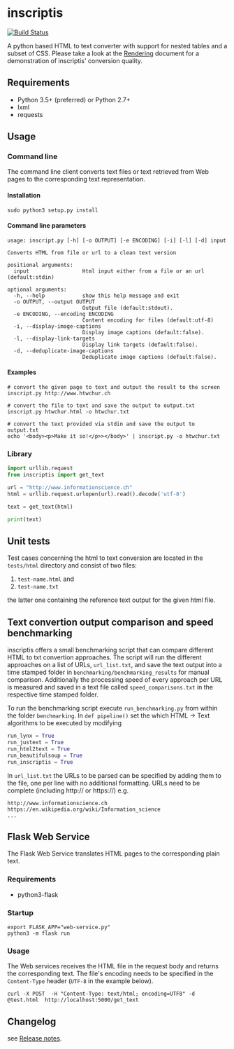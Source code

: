 # inscriptis

[![Build Status](https://www.travis-ci.org/weblyzard/inscriptis.png?branch=master)](https://www.travis-ci.org/weblyzard/inscriptis)

A python based HTML to text converter with support for nested tables and a subset of CSS.
Please take a look at the [Rendering](https://github.com/weblyzard/inscriptis/blob/master/RENDERING.md) document for a demonstration of inscriptis' conversion quality.

## Requirements
* Python 3.5+ (preferred) or Python 2.7+
* lxml
* requests

## Usage

### Command line
The command line client converts text files or text retrieved from Web pages to the
corresponding text representation.

#### Installation

``` {.sourceCode .bash}
sudo python3 setup.py install
``` 

#### Command line parameters

``` {.sourceCode .bash}
usage: inscript.py [-h] [-o OUTPUT] [-e ENCODING] [-i] [-l] [-d] input

Converts HTML from file or url to a clean text version

positional arguments:
  input                 Html input either from a file or an url (default:stdin)

optional arguments:
  -h, --help            show this help message and exit
  -o OUTPUT, --output OUTPUT
                        Output file (default:stdout).
  -e ENCODING, --encoding ENCODING
                        Content encoding for files (default:utf-8)
  -i, --display-image-captions
                        Display image captions (default:false).
  -l, --display-link-targets
                        Display link targets (default:false).
  -d, --deduplicate-image-captions
                        Deduplicate image captions (default:false).
```

#### Examples

```
# convert the given page to text and output the result to the screen
inscript.py http://www.htwchur.ch

# convert the file to text and save the output to output.txt
inscript.py htwchur.html -o htwchur.txt

# convert the text provided via stdin and save the output to output.txt
echo '<body><p>Make it so!</p>></body>' | inscript.py -o htwchur.txt 
```


### Library

```python
import urllib.request
from inscriptis import get_text

url = "http://www.informationscience.ch"
html = urllib.request.urlopen(url).read().decode('utf-8')

text = get_text(html)

print(text)
```

## Unit tests

Test cases concerning the html to text conversion are located in the `tests/html` directory and consist of two files:

 1. `test-name.html` and
 2. `test-name.txt`

the latter one containing the reference text output for the given html file.

## Text convertion output comparison and speed benchmarking
inscriptis offers a small benchmarking script that can compare different HTML to txt convertion approaches.
The script will run the different approaches on a list of URLs, ```url_list.txt```, and save the text output into a time stamped folder in ```benchmarking/benchmarking_results``` for manual comparison.
Additionally the processing speed of every approach per URL is measured and saved in a text file called ```speed_comparisons.txt``` in the respective time stamped folder.

To run the benchmarking script execute ```run_benchmarking.py``` from within the folder ```benchmarking```.
In ```def pipeline()``` set the which HTML -> Text algorithms to be executed by modifying
```python
run_lynx = True
run_justext = True
run_html2text = True
run_beautifulsoup = True
run_inscriptis = True
```

In ```url_list.txt``` the URLs to be parsed can be specified by adding them to the file, one per line with no additional formatting. URLs need to be complete (including http:// or https://)
e.g.
```
http://www.informationscience.ch
https://en.wikipedia.org/wiki/Information_science
...
```

## Flask Web Service

The Flask Web Service translates HTML pages to the corresponding plain text. 

### Requirements

* python3-flask

### Startup

``` {.sourceCode .bash}
export FLASK_APP="web-service.py"
python3 -m flask run
```

### Usage
The Web services receives the HTML file in the request body and returns the corresponding text. The file's encoding needs to be specified 
in the `Content-Type` header (`UTF-8` in the example below).

``` {.sourceCode .bash}
curl -X POST  -H "Content-Type: text/html; encoding=UTF8" -d @test.html  http://localhost:5000/get_text
```

## Changelog

see [Release notes](https://github.com/weblyzard/inscriptis/releases).

